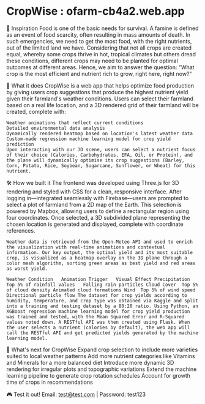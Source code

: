 # CropWise : ofarm-cb4a2.web.app

🌱 Inspiration
    Food is one of the basic needs for survival. A famine is defined as an event of food scarcity, often resulting in mass amounts of death. In such emergencies, we need to get the most food, with the right nutrients, out of the limited land we have. Considering that not all crops are created equal, whereby some crops thrive in hot, tropical climates but others dread these conditions, different crops may need to be planted for optimal outcomes at different areas. Hence, we aim to answer the question: "What crop is the most efficient and nutrient rich to grow, right here, right now?"

🚀 What it does
  CropWise is a web app that helps optimize food production by giving users crop suggestions that produce the highest nutrient yield given their farmland's weather conditions. Users can select their farmland based on a real life location, and a 3D rendered grid of their farmland will be created, complete with:

    Weather animations that reflect current conditions
    Detailed environmental data analysis
    Dynamically rendered heatmap based on location's latest weather data
    Custom-made regression machine learning model for crop yield prediction
    Upon interacting with our 3D scene, users can select a nutrient focus of their choice (Calories, Carbohydrates, EFA, Oil, or Protein), and the plane will dynamically optimise its crop suggestions (Barley, Corn, Potato, Rice, Soybean, Sugarcane, Sunflower, or Wheat) for this nutrient.

🛠️ How we built it
    The frontend was developed using Three.js for 3D rendering and styled with CSS for a clean, responsive interface. After logging in—integrated seamlessly with Firebase—users are prompted to select a plot of farmland from a 2D map of the Earth. This selection is powered by Mapbox, allowing users to define a rectangular region using four coordinates. Once selected, a 3D subdivided plane representing the chosen location is generated and displayed, complete with coordinate references.

    Weather data is retrieved from the Open-Meteo API and used to enrich the visualization with real-time animations and contextual information. Our key output, the optimal yield and its most suitable crop, is visualized as a heatmap overlay on the 3D plane through a color mesh algorithm, sorting green areas as best yield and red areas as worst yield.

    Weather Condition	Animation Trigger	Visual Effect Precipitation	Top 5% of rainfall values	Falling rain particles Cloud Cover	Top 5% of cloud density	Animated cloud formations Wind	Top 5% of wind speed	Directional particle flow The dataset for crop yields according to humidity, temperature, and crop type was obtained via Kaggle and split into a training and testing dataset by a 80:20 ratio. Using Python, an XGBoost regression machine learning model for crop yield production was trained and tested, with the Mean Squared Error and R-Squared values noted down. A RESTful API was then created using Flask. When the user selects a nutrient (calories by default), the web app will call the RESTful API and get predicted yields generated by the machine learning model.

  
🔮 What's next for CropWise
    Expand crop selection to include more varieties suited to local weather patterns
    Add more nutrient categories like Vitamins and Minerals for a more balanced diet
    Introduce more dynamic 3D rendering for irregular plots and topographic variations
    Extend the machine learning pipeline to generate crop rotation schedules
    Account for growth time of crops in recommendations

🎮 Test it out!
Email: test@test.com | Password: test123
